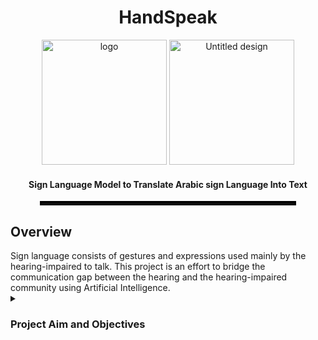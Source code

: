 <h1 align="center">HandSpeak</h1>
<div align="center">
  <img src="https://github.com/user-attachments/assets/da210bca-cbf0-4a2b-83dd-32cd73147f4d" alt="logo" width="200">
  <img src="https://github.com/user-attachments/assets/04911c8b-8202-4d12-82ac-5832100537ce" alt="Untitled design" width="200">
</div>
<h4 align="center">Sign Language Model to Translate Arabic sign Language Into Text</h4>
<div align="center">
  <hr style="border: 3px solid black; width: 80%;">
</div>
<h2 align="left">Overview</h2>
Sign language consists of gestures and expressions used mainly by the hearing-impaired to talk. This project is an effort to bridge the communication gap between the hearing and the hearing-impaired community using Artificial Intelligence.
<details>
  <summary><h3 align="left">Project Aim and Objectives</h3></summary>
  The main aim of HandSpeak is to develop an artificial intelligence model to bridge the communication gap between Arabic spoken language and Arabic sign language by translating sign language gestures into text in real-time.
  I. Understand how sign language works, and study existing solutions and algorithms related to this project.
  II. Collect and prepare a reliable dataset of sign language gestures. Then, preprocess the data to ensure it is ready for training the model.
  III. Choose and train a machine learning model to ensure accurate and consistent predictions.
  IV. Evaluate the system by testing its accuracy, usability, and real-world performance to ensure it meets user needs and expectations.
  V. Document the entire development process, including design, implementation, and testing, to provide a clear and organized reference for future improvements and similar projects.
</details>


